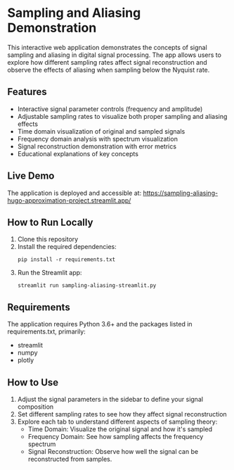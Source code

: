 # Sampling and Aliasing Demonstration

This interactive web application demonstrates the concepts of signal sampling and aliasing in digital signal processing. The app allows users to explore how different sampling rates affect signal reconstruction and observe the effects of aliasing when sampling below the Nyquist rate.

## Features

- Interactive signal parameter controls (frequency and amplitude)
- Adjustable sampling rates to visualize both proper sampling and aliasing effects
- Time domain visualization of original and sampled signals
- Frequency domain analysis with spectrum visualization
- Signal reconstruction demonstration with error metrics
- Educational explanations of key concepts

## Live Demo

The application is deployed and accessible at:
<https://sampling-aliasing-hugo-approximation-project.streamlit.app/>

## How to Run Locally

1. Clone this repository
2. Install the required dependencies:
   ```
   pip install -r requirements.txt
   ```
3. Run the Streamlit app:
   ```
   streamlit run sampling-aliasing-streamlit.py
   ```

## Requirements

The application requires Python 3.6+ and the packages listed in requirements.txt, primarily:

- streamlit
- numpy
- plotly

## How to Use

1. Adjust the signal parameters in the sidebar to define your signal composition
2. Set different sampling rates to see how they affect signal reconstruction
3. Explore each tab to understand different aspects of sampling theory:
   - Time Domain: Visualize the original signal and how it's sampled
   - Frequency Domain: See how sampling affects the frequency spectrum
   - Signal Reconstruction: Observe how well the signal can be reconstructed from samples.
